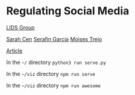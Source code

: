 # Regulating Social Media

[LIDS Group](https://lids.mit.edu)


[Sarah Cen](https://lids.mit.edu/news-and-events/events/regulating-algorithmic-filtering-social-media) 
[Serafin Garcia](https://superurop.mit.edu/scholars/serafin-garcia/)
[Moises Trejo](https://superurop.mit.edu/scholars/moises-trejo/)

[Article](https://lids.mit.edu/news-and-events/news/3-questions-devavrat-shah-curbing-online-misinformation)


In the `~/` directory
`python3 run serve.py`

In the `~/viz` directory
`npm run serve`

In the `~/viz` directory
`npm run awesome`
